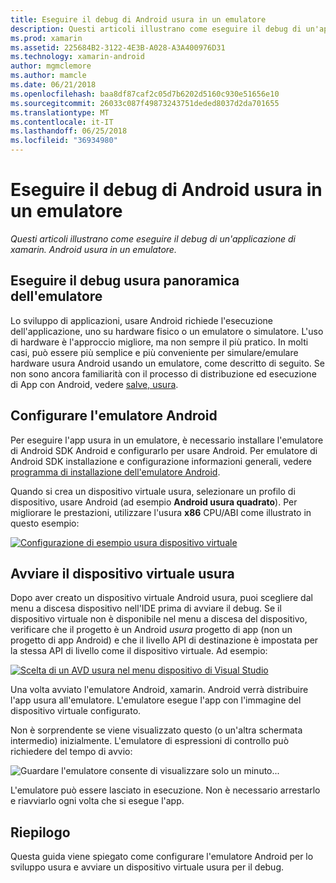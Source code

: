 ```yaml
---
title: Eseguire il debug di Android usura in un emulatore
description: Questi articoli illustrano come eseguire il debug di un'applicazione di xamarin. Android usura in un emulatore.
ms.prod: xamarin
ms.assetid: 225684B2-3122-4E3B-A028-A3A400976D31
ms.technology: xamarin-android
author: mgmclemore
ms.author: mamcle
ms.date: 06/21/2018
ms.openlocfilehash: baa8df87caf2c05d7b6202d5160c930e51656e10
ms.sourcegitcommit: 26033c087f49873243751deded8037d2da701655
ms.translationtype: MT
ms.contentlocale: it-IT
ms.lasthandoff: 06/25/2018
ms.locfileid: "36934980"
---
```

# <a name="debug-android-wear-on-an-emulator"></a>Eseguire il debug di Android usura in un emulatore

_Questi articoli illustrano come eseguire il debug di un'applicazione di xamarin. Android usura in un emulatore._

## <a name="debug-wear-on-emulator-overview"></a>Eseguire il debug usura panoramica dell'emulatore

Lo sviluppo di applicazioni, usare Android richiede l'esecuzione dell'applicazione, uno su hardware fisico o un emulatore o simulatore. L'uso di hardware è l'approccio migliore, ma non sempre il più pratico. In molti casi, può essere più semplice e più conveniente per simulare/emulare hardware usura Android usando un emulatore, come descritto di seguito. Se non sono ancora familiarità con il processo di distribuzione ed esecuzione di App con Android, vedere [salve, usura](~/android/wear/get-started/hello-wear.md).

## <a name="configure-the-android-emulator"></a>Configurare l'emulatore Android

Per eseguire l'app usura in un emulatore, è necessario installare l'emulatore di Android SDK Android e configurarlo per usare Android. Per emulatore di Android SDK installazione e configurazione informazioni generali, vedere [programma di installazione dell'emulatore Android](~/android/get-started/installation/android-emulator/index.md).

Quando si crea un dispositivo virtuale usura, selezionare un profilo di dispositivo, usare Android (ad esempio **Android usura quadrato**). Per migliorare le prestazioni, utilizzare l'usura **x86** CPU/ABI come illustrato in questo esempio:

[![Configurazione di esempio usura dispositivo virtuale](debug-on-emulator-images/01-wear-avd-example-sml.png)](debug-on-emulator-images/01-wear-avd-example.png#lightbox)


## <a name="launch-the-wear-virtual-device"></a>Avviare il dispositivo virtuale usura 

Dopo aver creato un dispositivo virtuale Android usura, puoi scegliere dal menu a discesa dispositivo nell'IDE prima di avviare il debug. Se il dispositivo virtuale non è disponibile nel menu a discesa del dispositivo, verificare che il progetto è un Android *usura* progetto di app (non un progetto di app Android) e che il livello API di destinazione è impostata per la stessa API di livello come il dispositivo virtuale. Ad esempio:

[![Scelta di un AVD usura nel menu dispositivo di Visual Studio](debug-on-emulator-images/vs/choose-wear-sim.png)](debug-on-emulator-images/vs/choose-wear-sim.png#lightbox)

Una volta avviato l'emulatore Android, xamarin. Android verrà distribuire l'app usura all'emulatore. L'emulatore esegue l'app con l'immagine del dispositivo virtuale configurato.

Non è sorprendente se viene visualizzato questo (o un'altra schermata intermedio) inizialmente. L'emulatore di espressioni di controllo può richiedere del tempo di avvio: 

![Guardare l'emulatore consente di visualizzare solo un minuto...](debug-on-emulator-images/please-wait.png)

L'emulatore può essere lasciato in esecuzione. Non è necessario arrestarlo e riavviarlo ogni volta che si esegue l'app.

 
## <a name="summary"></a>Riepilogo
 
Questa guida viene spiegato come configurare l'emulatore Android per lo sviluppo usura e avviare un dispositivo virtuale usura per il debug.

